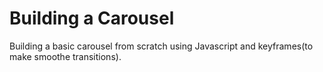 # Building a Carousel

Building a basic carousel from scratch using Javascript and keyframes(to make smoothe transitions).
